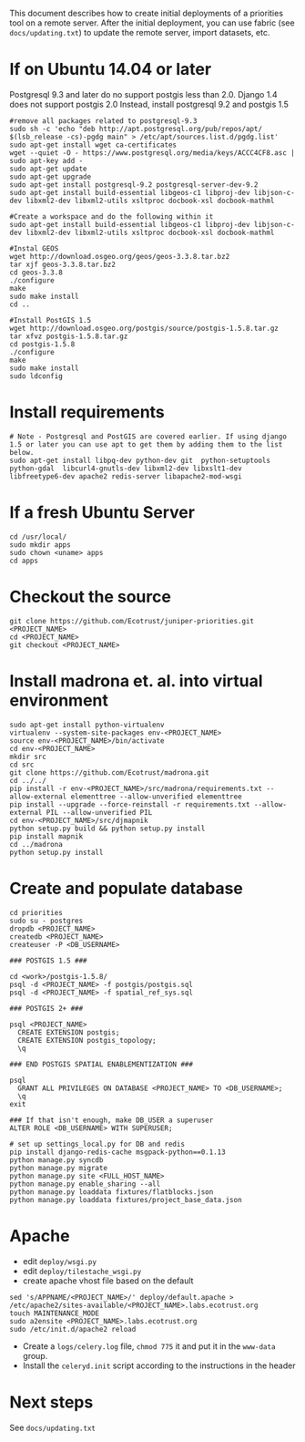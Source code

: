 This document describes how to create initial deployments of a priorities tool on a remote server. 
After the initial deployment, you can use fabric (see `docs/updating.txt`) to update the remote server, 
import datasets, etc.

# If on Ubuntu 14.04 or later
Postgresql 9.3 and later do no support postgis less than 2.0.
Django 1.4 does not support postgis 2.0
Instead, install postgresql 9.2 and postgis 1.5
```
#remove all packages related to postgresql-9.3
sudo sh -c 'echo "deb http://apt.postgresql.org/pub/repos/apt/ $(lsb_release -cs)-pgdg main" > /etc/apt/sources.list.d/pgdg.list'
sudo apt-get install wget ca-certificates
wget --quiet -O - https://www.postgresql.org/media/keys/ACCC4CF8.asc | sudo apt-key add -
sudo apt-get update
sudo apt-get upgrade
sudo apt-get install postgresql-9.2 postgresql-server-dev-9.2
sudo apt-get install build-essential libgeos-c1 libproj-dev libjson-c-dev libxml2-dev libxml2-utils xsltproc docbook-xsl docbook-mathml

#Create a workspace and do the following within it
sudo apt-get install build-essential libgeos-c1 libproj-dev libjson-c-dev libxml2-dev libxml2-utils xsltproc docbook-xsl docbook-mathml

#Instal GEOS
wget http://download.osgeo.org/geos/geos-3.3.8.tar.bz2
tar xjf geos-3.3.8.tar.bz2
cd geos-3.3.8
./configure
make
sudo make install
cd ..

#Install PostGIS 1.5
wget http://download.osgeo.org/postgis/source/postgis-1.5.8.tar.gz
tar xfvz postgis-1.5.8.tar.gz
cd postgis-1.5.8
./configure
make
sudo make install
sudo ldconfig

```

# Install requirements
```
# Note - Postgresql and PostGIS are covered earlier. If using django 1.5 or later you can use apt to get them by adding them to the list below.
sudo apt-get install libpq-dev python-dev git  python-setuptools python-gdal  libcurl4-gnutls-dev libxml2-dev libxslt1-dev libfreetype6-dev apache2 redis-server libapache2-mod-wsgi
```

# If a fresh Ubuntu Server
```
cd /usr/local/
sudo mkdir apps
sudo chown <uname> apps
cd apps
```

# Checkout the source

```
git clone https://github.com/Ecotrust/juniper-priorities.git <PROJECT_NAME> 
cd <PROJECT_NAME>
git checkout <PROJECT_NAME> 
```

# Install madrona et. al. into virtual environment 

```
sudo apt-get install python-virtualenv
virtualenv --system-site-packages env-<PROJECT_NAME>
source env-<PROJECT_NAME>/bin/activate
cd env-<PROJECT_NAME>
mkdir src
cd src
git clone https://github.com/Ecotrust/madrona.git
cd ../../
pip install -r env-<PROJECT_NAME>/src/madrona/requirements.txt --allow-external elementtree --allow-unverified elementtree
pip install --upgrade --force-reinstall -r requirements.txt --allow-external PIL --allow-unverified PIL
cd env-<PROJECT_NAME>/src/djmapnik
python setup.py build && python setup.py install
pip install mapnik
cd ../madrona
python setup.py install
```

# Create and populate database

```
cd priorities
sudo su - postgres
dropdb <PROJECT_NAME>
createdb <PROJECT_NAME>
createuser -P <DB_USERNAME>

### POSTGIS 1.5 ###

cd <work>/postgis-1.5.8/
psql -d <PROJECT_NAME> -f postgis/postgis.sql
psql -d <PROJECT_NAME> -f spatial_ref_sys.sql

### POSTGIS 2+ ###

psql <PROJECT_NAME>
  CREATE EXTENSION postgis;
  CREATE EXTENSION postgis_topology;
  \q

### END POSTGIS SPATIAL ENABLEMENTIZATION ###

psql
  GRANT ALL PRIVILEGES ON DATABASE <PROJECT_NAME> TO <DB_USERNAME>;
  \q
exit

### If that isn't enough, make DB_USER a superuser
ALTER ROLE <DB_USERNAME> WITH SUPERUSER;

# set up settings_local.py for DB and redis
pip install django-redis-cache msgpack-python==0.1.13
python manage.py syncdb
python manage.py migrate
python manage.py site <FULL_HOST_NAME>
python manage.py enable_sharing --all
python manage.py loaddata fixtures/flatblocks.json
python manage.py loaddata fixtures/project_base_data.json 
```

# Apache

* edit `deploy/wsgi.py`
* edit `deploy/tilestache_wsgi.py`
* create apache vhost file based on the default
```
sed 's/APPNAME/<PROJECT_NAME>/' deploy/default.apache > /etc/apache2/sites-available/<PROJECT_NAME>.labs.ecotrust.org
touch MAINTENANCE_MODE
sudo a2ensite <PROJECT_NAME>.labs.ecotrust.org
sudo /etc/init.d/apache2 reload
```
* Create a `logs/celery.log` file, `chmod 775` it and put it in the `www-data` group.
* Install the `celeryd.init` script according to the instructions in the header

# Next steps

See `docs/updating.txt`
